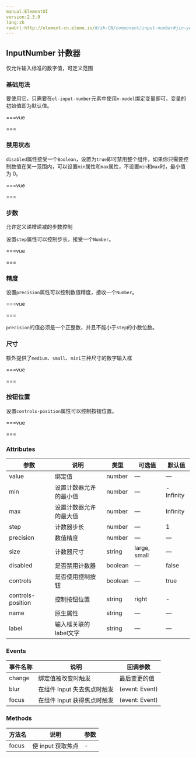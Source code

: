 ```yaml
---
manual:ElementUI
version:2.3.9
lang:zh
rawUrl:http://element-cn.eleme.io/#/zh-CN/component/input-number#jin-yong-zhuang-tai
---
```



## InputNumber 计数器<a name="inputnumber-ji-shu-qi"></a>


仅允许输入标准的数字值，可定义范围


### 基础用法<a name="ji-chu-yong-fa"></a>


要使用它，只需要在`el-input-number`元素中使用`v-model`绑定变量即可，变量的初始值即为默认值。




===vue
<template><div>


</div></template>


<script>
module.exports =  {
    data() {
      return {
        num1: 1
      };
    },
    methods: {
      handleChange(value) {
        console.log(value);
      }
    }
  };
</script>


===






### 禁用状态<a name="jin-yong-zhuang-tai"></a>


`disabled`属性接受一个`Boolean`，设置为`true`即可禁用整个组件，如果你只需要控制数值在某一范围内，可以设置`min`属性和`max`属性，不设置`min`和`max`时，最小值为 0。




===vue
<template><div>


</div></template>


<script>
module.exports =  {
    data() {
      return {
        num2: 1
      }
    }
  };
</script>


===






### 步数<a name="bu-shu"></a>


允许定义递增递减的步数控制



设置`step`属性可以控制步长，接受一个`Number`。




===vue
<template><div>


</div></template>


<script>
module.exports =  {
    data() {
      return {
        num3: 5
      }
    }
  };
</script>


===






### 精度<a name="jing-du"></a>


设置`precision`属性可以控制数值精度，接收一个`Number`。




===vue
<template><div>


</div></template>


<script>
module.exports =  {
    data() {
      return {
        num9: 1
      }
    }
  };
</script>


===







`precision`的值必须是一个正整数，并且不能小于`step`的小数位数。



### 尺寸<a name="chi-cun"></a>


额外提供了`medium`、`small`、`mini`三种尺寸的数字输入框



===vue
<template><div>


</div></template>


<script>
module.exports =  {
    data() {
      return {
        num4: 1,
        num5: 1,
        num6: 1,
        num7: 1
      }
    }
  };
</script>


===






### 按钮位置<a name="an-niu-wei-zhi"></a>


设置`controls-position`属性可以控制按钮位置。




===vue
<template><div>


</div></template>


<script>
module.exports =  {
    data() {
      return {
        num8: 1
      };
    },
    methods: {
      handleChange(value) {
        console.log(value);
      }
    }
  };
</script>


===






### Attributes<a name="attributes"></a>
参数 | 说明 | 类型 | 可选值 | 默认值 
 ---  |  ---  |  ---  |  ---  |  ---  | 
value | 绑定值 | number | — | — 
min | 设置计数器允许的最小值 | number | — | -Infinity 
max | 设置计数器允许的最大值 | number | — | Infinity 
step | 计数器步长 | number | — | 1 
precision | 数值精度 | number | — | — 
size | 计数器尺寸 | string | large, small | — 
disabled | 是否禁用计数器 | boolean | — | false 
controls | 是否使用控制按钮 | boolean | — | true 
controls-position | 控制按钮位置 | string | right | - 
name | 原生属性 | string | — | — 
label | 输入框关联的label文字 | string | — | — 


### Events<a name="events"></a>
事件名称 | 说明 | 回调参数 
 ---  |  ---  |  ---  | 
change | 绑定值被改变时触发 | 最后变更的值 
blur | 在组件 Input 失去焦点时触发 | (event: Event) 
focus | 在组件 Input 获得焦点时触发 | (event: Event) 


### Methods<a name="methods"></a>
方法名 | 说明 | 参数 
 ---  |  ---  |  ---  | 
focus | 使 input 获取焦点 | - 

